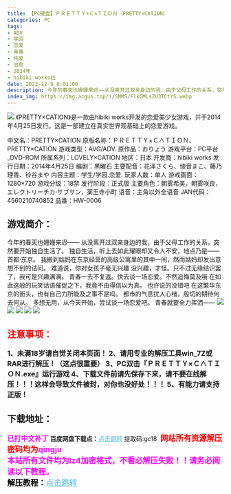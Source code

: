 ```yaml
---
title: 【PC硬盘】ＰＲＥＴＴＹ×Ｃ∧ＴＩＯＮ（PRETTY×CATION）
categories: PC
tags:
- ADV
- 学园
- 恋爱
- 青春
- 纯爱
- 治愈
- 2014年
- hibiki works社
date: 2022-12-9 8:01:00
description: 今年的春天也姗姗来迟——从没离开过双亲身边的我，由于父母工作的关系，突然要开始独自生活了。独自生活，听上去如此耀眼却又令人不安，地点乃是——首都·东京。我搬到姑妈在东京经营的高级公寓里的其中一间，然而姑妈却发出意想不到的诘问。难道说，你对女孩子毫无兴趣
index_img: https://img.acgus.top/i/SMMS/FlkGMLsZU3TCtYS.webp
---
```

![](https://img.acgus.top/i/SMMS/FlkGMLsZU3TCtYS.webp)
《PRETTY×CATION》是一款由hibiki works开发的恋爱美少女游戏，并于2014年4月25日发行。这是一部建立在真实世界观基础上的恋爱游戏。

中文名：PRETTY×CATION
原版名称：ＰＲＥＴＴＹ×Ｃ∧ＴＩＯＮ、PRETTY×CATION
游戏类型：AVG/ADV.
原作品：おりょう
游戏平台：PC平台_DVD-ROM
所属系列：LOVELY×CATION
地区：日本
开发商：hibiki works
发行日期：2014年4月25日
编剧：黒曜石
主要配音：花泽さくら、绫音まこ、藤乃理香、铃谷まや
内容主题：学生/学园.恋爱.
玩家人数：单人
游戏画面：1280*720
游戏分级：18禁
发行阶段：正式版
主要角色：朝雾希美，朝雾咲良，エレクトリーチカ·サブサン，薬王寺小町
语音：主角以外全语音
JAN代码：4560210740852
品番：HW-0006

## 游戏简介：
今年的春天也姗姗来迟——
从没离开过双亲身边的我，由于父母工作的关系，突然要开始独自生活了。
独自生活，听上去如此耀眼却又令人不安，地点乃是——首都·东京。
我搬到姑妈在东京经营的高级公寓里的其中一间，然而姑妈却发出意想不到的诘问。
难道说，你对女孩子毫无兴趣
没兴趣，才怪。只不过无缘结识罢了，我可是兴趣满满。
青春一去不复返。快去谈一场恋爱。不然追悔莫及哦
在如此这般的玩笑话语催促之下，我竟不由得信以为真。
也许说的没错吧
在这繁华东京的街头，也有自己力所能及之事不是吗。
都市的气息扰人心绪，殷切的期待何去何从。
多想无用，从今天开始，尝试谈一场恋爱吧。
青春就要全力挥洒——
![](https://img.acgus.top/i/SMMS/z8HYFeQ7aNVU12r.webp)
![](https://img.acgus.top/i/SMMS/DPnWbIEOLqzc4FJ.webp)
![](https://img.acgus.top/i/SMMS/kENsyDP9m3l4Yvj.webp)
![](https://img.acgus.top/i/SMMS/jYgleI9tVD134xb.webp)
![](https://img.acgus.top/i/SMMS/yreRIYcHf867F9P.webp)




## <font color=#FF0000 >注意事项：</font>
<font size=3><b>1、未满18岁请自觉关闭本页面！
2、请用专业的解压工具win_7Z或RAR进行解压！（这点很重要）
3、PC双击『ＰＲＥＴＴＹ×Ｃ∧ＴＩＯＮ.exe』运行游戏
4、下载文件前请先保存下来，请不要在线解压！！！这样会导致文件被封，对你也没好处！！！
5、有能力请支持正版！</b></font>

## 下载地址：
<font color=#FF00FF size=3><b>已打中文补丁</b></font>
<b>百度网盘下载点：</b><a href="https://pan.baidu.com/s/18WYCTHC1krzaXQFgsi5jkA?pwd=gc18" style="color: #87CEEB;"><b>点击跳转</b></a> 提取码:gc18
<a style="padding: 0" href="https://post.qingju.org/AD/"><img style="max-width:100%" src="https://img.acgus.top/i/2024/07/478f689b8021d8d499ab43d21acf137a.gif" alt=""></a>
<b><font color=#FF0000 size=4>网站所有资源解压密码均为</b></font><b><font color=#FF00FF size=4>qingju</font><font color=#FF0000 ></font></b><br><b><font color=#FF00FF size=4>本站所有文件均为lz4加密格式，不看必解压失败！！请务必阅读以下教程。</b></font><br><b><font color=#000 size=4>解压教程：</b><a href="https://post.qingju.org/tutorial/000/" style="color: #87CEEB;"><b>点击跳转</b></a>